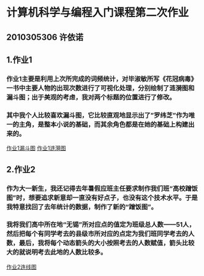 # 计算机科学与编程入门课程第二次作业
## 2010305306 许依诺
## 1.作业1
### 作业1主要是利用上次所完成的词频统计，对毕淑敏所写《花冠病毒》一书中主要人物的出现次数进行了可视化处理，分别绘制了涟漪图和漏斗图；出于美观的考虑，我对两个标题的位置进行了修改。
### 其中我个人比较喜欢漏斗图，它比较直观地显示出了”罗纬芝”作为唯一的主角，是整本小说的基础，而其余角色都是在她的基础上构建出来的。
   [作业1漏斗图](https://badcode523.github.io/%E8%8A%B1%E5%86%A0%E7%97%85%E6%AF%92%E4%BA%BA%E5%90%8D%E7%BB%9F%E8%AE%A1%E6%BC%8F%E6%96%97%E5%9B%BE.html)
   [作业1涟漪图](https://badcode523.github.io/%E8%8A%B1%E5%86%A0%E7%97%85%E6%AF%92%E4%BA%BA%E5%90%8D%E7%BB%9F%E8%AE%A1%E6%B6%9F%E6%BC%AA%E5%9B%BE.html)
## 2.作业2
### 作为大一新生，我还记得去年暑假应班主任要求制作我们班“高校蹭饭图”时，想要追求新意却一直没有好点子，也没有这个技术水平。于是我特意找回了去年统计的数据，制作了新的“蹭饭图”。
### 我将我们高中所在地“无锡”所对应点的值定为班级总人数——51人，然后把每个有同学考去的县级市所对应的点定为我们班同学考去的人数，最后，我将每个动态箭头的大小按照考去的人数赋值，箭头比较大的就说明考去此地的人数比较多。
[作业2连线图]()
